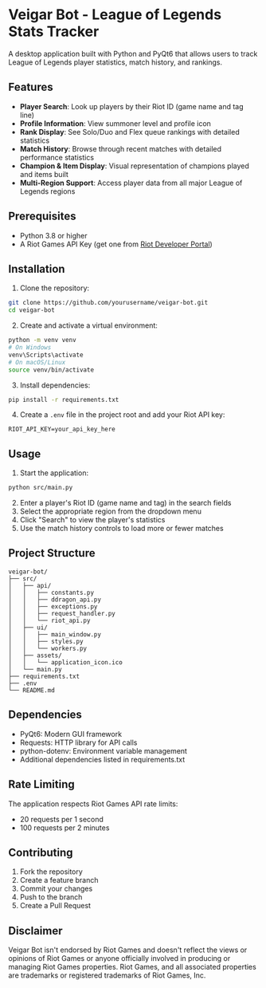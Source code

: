 # Veigar Bot - League of Legends Stats Tracker

A desktop application built with Python and PyQt6 that allows users to track League of Legends player statistics, match history, and rankings.

## Features

- **Player Search**: Look up players by their Riot ID (game name and tag line)
- **Profile Information**: View summoner level and profile icon
- **Rank Display**: See Solo/Duo and Flex queue rankings with detailed statistics
- **Match History**: Browse through recent matches with detailed performance statistics
- **Champion & Item Display**: Visual representation of champions played and items built
- **Multi-Region Support**: Access player data from all major League of Legends regions

## Prerequisites

- Python 3.8 or higher
- A Riot Games API Key (get one from [Riot Developer Portal](https://developer.riotgames.com))

## Installation

1. Clone the repository:
```bash
git clone https://github.com/yourusername/veigar-bot.git
cd veigar-bot
```

2. Create and activate a virtual environment:
```bash
python -m venv venv
# On Windows
venv\Scripts\activate
# On macOS/Linux
source venv/bin/activate
```

3. Install dependencies:
```bash
pip install -r requirements.txt
```

4. Create a `.env` file in the project root and add your Riot API key:
```
RIOT_API_KEY=your_api_key_here
```

## Usage

1. Start the application:
```bash
python src/main.py
```

2. Enter a player's Riot ID (game name and tag) in the search fields
3. Select the appropriate region from the dropdown menu
4. Click "Search" to view the player's statistics
5. Use the match history controls to load more or fewer matches

## Project Structure

```
veigar-bot/
├── src/
│   ├── api/
│   │   ├── constants.py
│   │   ├── ddragon_api.py
│   │   ├── exceptions.py
│   │   ├── request_handler.py
│   │   └── riot_api.py
│   ├── ui/
│   │   ├── main_window.py
│   │   ├── styles.py
│   │   └── workers.py
│   ├── assets/
│   │   └── application_icon.ico
│   └── main.py
├── requirements.txt
├── .env
└── README.md
```

## Dependencies

- PyQt6: Modern GUI framework
- Requests: HTTP library for API calls
- python-dotenv: Environment variable management
- Additional dependencies listed in requirements.txt

## Rate Limiting

The application respects Riot Games API rate limits:
- 20 requests per 1 second
- 100 requests per 2 minutes

## Contributing

1. Fork the repository
2. Create a feature branch
3. Commit your changes
4. Push to the branch
5. Create a Pull Request

## Disclaimer

Veigar Bot isn't endorsed by Riot Games and doesn't reflect the views or opinions of Riot Games or anyone officially involved in producing or managing Riot Games properties. Riot Games, and all associated properties are trademarks or registered trademarks of Riot Games, Inc. 